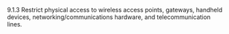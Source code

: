 9.1.3 Restrict physical access to wireless access points, gateways, handheld devices, networking/communications hardware, and telecommunication lines. 